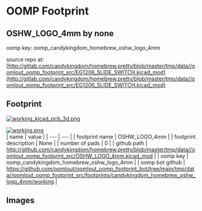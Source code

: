 # OOMP Footprint  
## OSHW_LOGO_4mm  by none  
  
oomp key: oomp_candykingdom_homebrew_oshw_logo_4mm  
  
source repo at: [http://gitlab.com/candykingdom/homebrew.pretty/blob/master/tmp/data//oomlout_oomp_footprint_src/‎EG1206‎_SLIDE_SWITCH.kicad_mod](http://gitlab.com/candykingdom/homebrew.pretty/blob/master/tmp/data//oomlout_oomp_footprint_src/‎EG1206‎_SLIDE_SWITCH.kicad_mod)  
## Footprint  
  
[![working_kicad_pcb_3d.png](working_kicad_pcb_3d_600.png)](working_kicad_pcb_3d.png)  
  
[![working.png](working_600.png)](working.png)  
| name | value | 
| --- | --- | 
| footprint name | OSHW_LOGO_4mm | 
| footprint description | None | 
| number of pads | 0 | 
| github path | http://github.com/candykingdom/homebrew.pretty/blob/master/tmp/data//oomlout_oomp_footprint_src/OSHW_LOGO_4mm.kicad_mod | 
| oomp key | oomp_candykingdom_homebrew_oshw_logo_4mm | 
| oomp bot github | https://github.com/oomlout/oomlout_oomp_footprint_bot/tree/main/tmp/data//oomlout_oomp_footprint_src/footprints/candykingdom_homebrew_oshw_logo_4mm/working | 
## Images  
